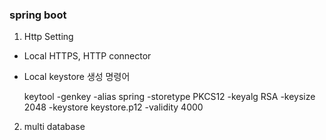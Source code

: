 ### spring boot

1. Http Setting
- Local HTTPS, HTTP connector
- Local keystore 생성 명령어
  
  keytool -genkey -alias spring -storetype PKCS12 -keyalg RSA -keysize 2048 -keystore keystore.p12 -validity 4000
2. multi database

